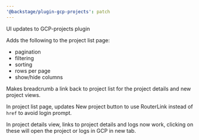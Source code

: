 ```yaml
---
'@backstage/plugin-gcp-projects': patch
---
```


UI updates to GCP-projects plugin

Adds the following to the project list page:

- pagination
- filtering
- sorting
- rows per page
- show/hide columns

Makes breadcrumb a link back to project list for the project details and new project views.

In project list page, updates New project button to use RouterLink instead of `href` to avoid login prompt.

In project details view, links to project details and logs now work, clicking on these will open the project or logs in GCP in new tab.
